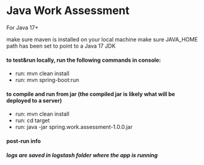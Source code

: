 # Java Work Assessment

For Java 17+

make sure maven is installed on your local machine
make sure JAVA_HOME path has been set to point to a Java 17 JDK

#### to test&run locally, run the following commands in console:

- run: mvn clean install
- run: mvn spring-boot:run

#### to compile and run from jar (the compiled jar is likely what will be deployed to a server)

- run: mvn clean install
- run: cd target
- run: java -jar spring.work.assessment-1.0.0.jar

#### post-run info

##### logs are saved in logstash folder where the app is running
